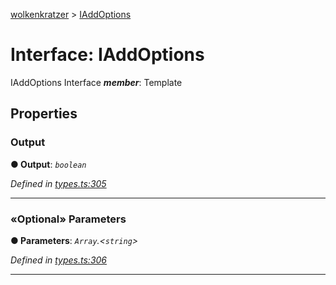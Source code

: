 [wolkenkratzer](../README.md) > [IAddOptions](../interfaces/iaddoptions.md)



# Interface: IAddOptions


IAddOptions Interface
*__member__*: Template



## Properties
<a id="output"></a>

###  Output

**●  Output**:  *`boolean`* 

*Defined in [types.ts:305](https://github.com/arminhammer/wolkenkratzer/blob/95e243d/src/types.ts#L305)*





___

<a id="parameters"></a>

### «Optional» Parameters

**●  Parameters**:  *`Array`.<`string`>* 

*Defined in [types.ts:306](https://github.com/arminhammer/wolkenkratzer/blob/95e243d/src/types.ts#L306)*





___


